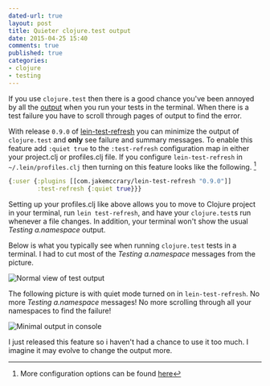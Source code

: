 ```yaml
---
dated-url: true
layout: post
title: Quieter clojure.test output
date: 2015-04-25 15:40
comments: true
published: true
categories:
- clojure
- testing
---
```


If you use `clojure.test` then there is a good chance you've been
annoyed by all the
[output](https://github.com/jakemcc/lein-test-refresh/issues/33) when
you run your tests in the terminal. When there is a test failure you
have to scroll through pages of output to find the error.

With release `0.9.0` of
[lein-test-refresh](https://github.com/jakemcc/lein-test-refresh) you
can minimize the output of `clojure.test` and **only** see failure and
summary messages. To enable this feature add `:quiet true` to the
`:test-refresh` configuration map in either your project.clj or
profiles.clj file. If you configure `lein-test-refresh` in
`~/.lein/profiles.clj` then turning on this feature looks like the
following. [^1]

[^1]: More configuration options can be found [here](https://github.com/jakemcc/lein-test-refresh/blob/master/sample.project.clj#L5-L24)

``` clojure
{:user {:plugins [[com.jakemccrary/lein-test-refresh "0.9.0"]]
        :test-refresh {:quiet true}}}
```

Setting up your profiles.clj like above allows you to move to Clojure
project in your terminal, run `lein test-refresh`, and have your
`clojure.test`s run whenever a file changes. In addition, your
terminal won't show the usual _Testing a.namespace_ output.

Below is what you typically see when running `clojure.test` tests in a
terminal. I had to cut most of the _Testing a.namespace_ messages from
the picture.

![Normal view of test output](/images/not-quiet-test-output.png)

The following picture is with quiet mode turned on in
`lein-test-refresh`. No more _Testing a.namespace_ messages! No more
scrolling through all your namespaces to find the failure!

![Minimal output in console](/images/minimal-test-output.png)

I just released this feature so i haven't had a chance to use it too
much. I imagine it may evolve to change the output more.
